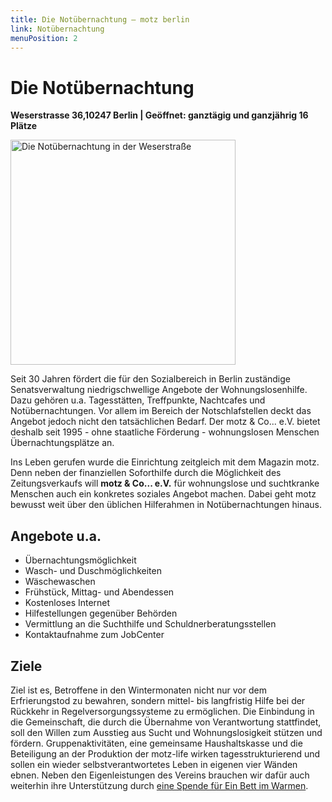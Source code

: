 ```yaml
---
title: Die Notübernachtung — motz berlin
link: Notübernachtung
menuPosition: 2
---
```

# Die Notübernachtung

**Weserstrasse 36,10247 Berlin | Geöffnet: ganztägig und ganzjährig 16 Plätze**

<img src="/media/wohnprojekt01.jpg" alt="Die Notübernachtung in der Weserstraße" width="360" />

Seit 30 Jahren fördert die für den Sozialbereich in Berlin zuständige Senatsverwaltung niedrig­schwel­lige Angebote der Wohnungs­losenhilfe. Dazu gehören u.a. Tagesstätten, Treffpunkte, Nachtcafes und Notübernachtungen. Vor allem im Bereich der Notschlafstellen deckt das Angebot jedoch nicht den tatsächlichen Bedarf. Der motz & Co... e.V. bietet deshalb seit 1995 - ohne staatliche Förderung - wohnungslosen Menschen Übernachtungsplätze an.

Ins Leben gerufen wurde die Einrichtung zeitgleich mit dem Magazin motz. Denn neben der finanziellen Soforthilfe durch die Möglichkeit des Zeitungsverkaufs will **motz & Co... e.V.** für wohnungslose und suchtkranke Menschen auch ein konkretes soziales Angebot machen. Dabei geht motz bewusst weit über den üblichen Hilferahmen in Notübernachtungen hinaus.

## Angebote u.a.

* Übernachtungsmöglichkeit
* Wasch- und Duschmöglichkeiten
* Wäschewaschen
* Frühstück, Mittag- und Abendessen
* Kostenloses Internet
* Hilfestellungen gegenüber Behörden
* Vermittlung an die Suchthilfe und Schuldnerberatungsstellen
* Kontaktaufnahme zum JobCenter

## Ziele

Ziel ist es, Betroffene in den Wintermonaten nicht nur vor dem Erfrierungstod zu bewahren, sondern mittel- bis langfristig Hilfe bei der Rückkehr in Regelversorgungssysteme zu ermöglichen. Die Einbindung in die Gemeinschaft, die durch die Übernahme von Verantwortung stattfindet, soll den Willen zum Ausstieg aus Sucht und Wohnungslosigkeit stützen und fördern. Gruppenaktivitäten, eine gemeinsame Haushaltskasse und die Beteiligung an der Produktion der motz-life wirken tagesstrukturierend und sollen ein wieder selbstverantwortetes Leben in eigenen vier Wänden ebnen. Neben den Eigenleistungen des Vereins brauchen wir dafür auch weiterhin ihre Unterstützung durch [eine Spende für Ein Bett im Warmen](/geld-spenden).
